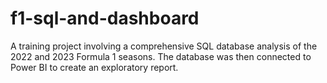 # f1-sql-and-dashboard
A training project involving a comprehensive SQL database analysis of the 2022 and 2023 Formula 1 seasons. The database was then connected to Power BI to create an exploratory report.
